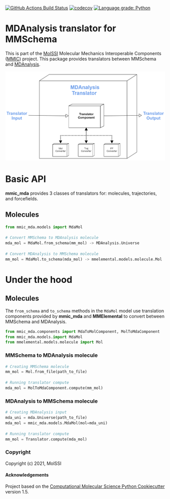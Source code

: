 [//]: # (Badges)
[![GitHub Actions Build Status](https://github.com/MolSSI/mmic_mda/workflows/CI/badge.svg)](https://github.com/MolSSI/mmic_mda/actions?query=workflow%3ACI)
[![codecov](https://codecov.io/gh/MolSSI/mmic_mda/branch/master/graph/badge.svg)](https://codecov.io/gh/MolSSI/mmic_mda/branch/master)
[![Language grade: Python](https://img.shields.io/lgtm/grade/python/g/MolSSI/mmic_mda.svg?logo=lgtm&logoWidth=18)](https://lgtm.com/projects/g/MolSSI/mmic_mda/context:python)

MDAnalysis translator for MMSchema
==============================
This is part of the [MolSSI](http://molssi.org) Molecular Mechanics Interoperable Components ([MMIC](https://github.com/MolSSI/mmic)) project. This package provides translators between MMSchema and [MDAnalysis](https://github.com/MDAnalysis/mdanalysis).

![image](mmic_mda/data/imgs/component.png)

# Basic API
**mmic_mda** provides 3 classes of translators for: molecules, trajectories, and forcefields.

## Molecules
```python
from mmic_mda.models import MdaMol

# Convert MMSchema to MDAnalysis molecule
mda_mol = MdaMol.from_schema(mm_mol) -> MDAnalysis.Universe

# Convert MDAnalysis to MMSchema molecule
mm_mol = MdaMol.to_schema(mda_mol) -> mmelemental.models.molecule.Mol

```
# Under the hood
## Molecules
The `from_schema` and `to_schema` methods in the `MdaMol` model use translation components provided by **mmic_mda** and **MMElemental** to convert between MMSchema and MDAnalysis.

```python
from mmic_mda.components import MdaToMolComponent, MolToMdaComponent
from mmic_mda.models.import MdaMol
from mmelemental.models.molecule import Mol
```

### MMSchema to MDAnalysis molecule
```python
# Creating MMSchema molecule
mm_mol = Mol.from_file(path_to_file)

# Running translator compute
mda_mol = MolToMdaComponent.compute(mm_mol)
```

### MDAnalysis to MMSchema molecule
```python
# Creating MDAnalysis input
mda_uni = mda.Universe(path_to_file)
mda_mol = mmic_mda.models.MdaMol(mol=mda_uni)

# Running translator compute
mm_mol = Translator.compute(mda_mol)
```


### Copyright
Copyright (c) 2021, MolSSI


#### Acknowledgements
 
Project based on the 
[Computational Molecular Science Python Cookiecutter](https://github.com/molssi/cookiecutter-cms) version 1.5.
